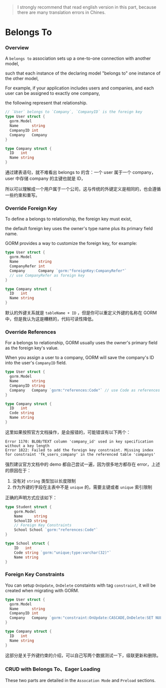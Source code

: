> I strongly recommend that read english version in this part, because there are many translation errors in Chines.

# Belongs To

### Overview

A `belongs to` association sets up a one-to-one connection with another model,

such that each instance of the declaring model "belongs to" one instance of the other model,

For example, if your application includes users and companies, and each user can be assigned to exactly one company,

the following represent that relationship.

```go
// `User` belongs to `Company`, `CompanyID` is the foreign key
type User struct {
  gorm.Model
  Name      string
  CompanyID int
  Company   Company
}

type Company struct {
  ID   int
  Name string
}
```

通过建表语句，就不难看出 belongs to 的含：一个 user 属于一个 company，user 中存储 company 的主键也就是 ID，

所以可以理解成一个用户属于一个公司，这与传统的外键定义是相同的，也会遵循一些约束和重写。

### Override Foreign Key

To define a belongs to relationship, the foreign key must exist, 

the default foreign key uses the owner's type name plus its primary field name.

GORM provides a way to customize the foreign key, for example:

```go
type User struct {
  gorm.Model
  Name         string
  CompanyRefer int
  Company      Company `gorm:"foreignKey:CompanyRefer"`
  // use CompanyRefer as foreign key
}

type Company struct {
  ID   int
  Name string
}
```

默认的外键关系就是 `tableName + ID` ，但是你可以重定义外键的名称在 GORM 中，但是我认为这是糟糕的，代码可读性降低。

### Override References

For a belongs to relationship, GORM usually uses the owner's primary field as the foreign key's value.

When you assign a user to a company, GORM will save the company's ID into the user's `CompanyID` field.

```go
type User struct {
  gorm.Model
  Name      string
  CompanyID string
  Company   Company `gorm:"references:Code"` // use Code as references
}

type Company struct {
  ID   int
  Code string
  Name string
}
```

这里如果按照官方文档操作，是会报错的，可能错误有以下两个：

```
Error 1170: BLOB/TEXT column 'company_id' used in key specification without a key length
Error 1822: Failed to add the foreign key constraint. Missing index for constraint 'fk_users_company' in the referenced table 'companys'
```

强烈建议官方文档中的 demo 都自己尝试一遍，因为很多地方都存在 error，上述的原因在于：

1. 没有对 `string` 类型加以长度限制
2. 作为外键的字段在主表中不是 `unique` 的，需要主键或者 `unique` 索引限制

正确的声明方式应该如下：

```go
type Student struct {
	gorm.Model
	Name     string
	SchoolID string
	// Foreign Key Constraints
	School School `gorm:"references:Code"`
}

type School struct {
	ID   int
	Code string `gorm:"unique;type:varchar(32)"`
	Name string
}
```

### Foreign Key Constraints

You can setup `OnUpdate`, `OnDelete` constaints with tag `constraint`, it will be created when migrating with GORM.

```go
type User struct {
  gorm.Model
  Name      string
  CompanyID int
  Company   Company `gorm:"constraint:OnUpdate:CASCADE,OnDelete:SET NULL;"`
}

type Company struct {
  ID   int
  Name string
}
```

这部分是关于外键约束的介绍，可以自己写两个数据测试一下，级联更新和删除。

### CRUD with Belongs To、Eager Loading

These two parts are detailed in the `Assocation Mode` and `Preload` sections.